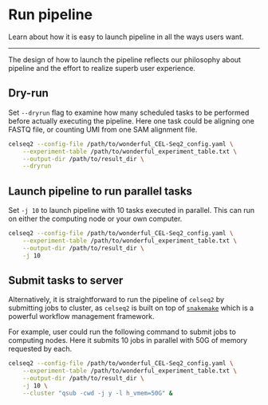# Run pipeline

Learn about how it is easy to launch pipeline in all the ways users want.

---

The design of how to launch the pipeline reflects our philosophy about pipeline
and the effort to realize superb user experience.

## Dry-run

Set `--dryrun` flag to examine how many scheduled tasks to be performed before
actually executing the pipeline. Here one task could be aligning one FASTQ file,
or counting UMI from one SAM alignment file.

``` bash
celseq2 --config-file /path/to/wonderful_CEL-Seq2_config.yaml \
    --experiment-table /path/to/wonderful_experiment_table.txt \
    --output-dir /path/to/result_dir \
    --dryrun
```

## Launch pipeline to run parallel tasks

Set `-j 10` to launch pipeline with 10 tasks executed in parallel. This can run
on either the computing node or your own computer.

``` bash
celseq2 --config-file /path/to/wonderful_CEL-Seq2_config.yaml \
    --experiment-table /path/to/wonderful_experiment_table.txt \
    --output-dir /path/to/result_dir \
    -j 10
```

## Submit tasks to server

Alternatively, it is straightforward to run the pipeline of `celseq2` by
submitting jobs to cluster, as `celseq2` is built on top of
[`snakemake`](https://bioconda.github.io/recipes/snakemake/README.html) which is
a powerful workflow management framework.

For example, user could run the following command to submit jobs to computing
nodes. Here it submits 10 jobs in parallel with 50G of memory requested by each.

``` bash
celseq2 --config-file /path/to/wonderful_CEL-Seq2_config.yaml \
    --experiment-table /path/to/wonderful_experiment_table.txt \
    --output-dir /path/to/result_dir \
    -j 10 \
    --cluster "qsub -cwd -j y -l h_vmem=50G" &
```
